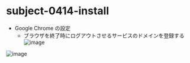 # subject-0414-install

- Google Chrome の設定
  - ブラウザを終了時にログアウトさせるサービスのドメインを登録する
![image](https://user-images.githubusercontent.com/1501327/163295482-efa3f8d9-51b2-41f5-ae84-5c070f743b82.png)

![image](https://user-images.githubusercontent.com/1501327/163294681-d87f3d68-0c2e-42c0-92c2-37fdbf31a7a1.png)
